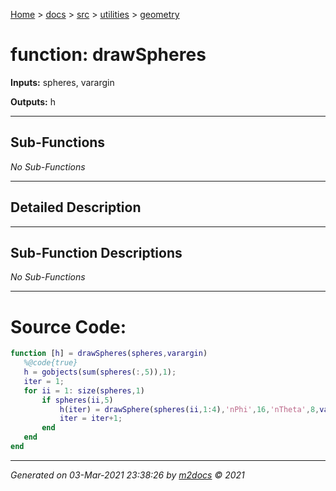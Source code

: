 [Home](../../../index.md) > [docs](../../../docs_index.md) > [src](../../src_index.md) > [utilities](../utilities_index.md) > [geometry](geometry_index.md)  


# function: drawSpheres



**Inputs:** spheres, varargin

**Outputs:** h

 ***

## Sub-Functions

*No Sub-Functions*

 ***

## Detailed Description



 ***

## Sub-Function Descriptions

*No Sub-Functions*

 
 *** 

# Source Code:

 ```matlab 
 function [h] = drawSpheres(spheres,varargin)
    %@code{true}
    h = gobjects(sum(spheres(:,5)),1);
    iter = 1;
    for ii = 1: size(spheres,1)
        if spheres(ii,5)
            h(iter) = drawSphere(spheres(ii,1:4),'nPhi',16,'nTheta',8,varargin{:}); hold on
            iter = iter+1;
        end
    end
end 
``` 
 
***

*Generated on 03-Mar-2021 23:38:26 by [m2docs](https://github.com/crgnam-research/m2docs) © 2021*
